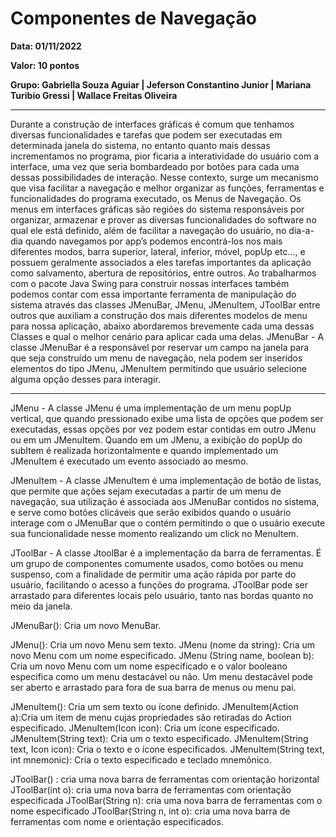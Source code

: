 # Componentes de Navegação
**Data: 01/11/2022**

**Valor: 10 pontos**

**Grupo: Gabriella Souza Aguiar | Jeferson Constantino Junior | Mariana Turibio Gressi | Wallace Freitas Oliveira**

---
Durante a construção de interfaces gráficas é comum que tenhamos diversas funcionalidades e tarefas que podem ser executadas em determinada janela do sistema, no entanto quanto mais dessas incrementamos no programa, pior ficaria a interatividade do usuário com a interface, uma vez que seria bombardeado por botões para cada uma dessas possibilidades de interação. Nesse contexto, surge um mecanismo que visa facilitar a navegação e melhor organizar as funções, ferramentas e funcionalidades do programa executado, os Menus de Navegação.
Os menus em interfaces gráficas são regiões do sistema responsáveis por organizar, armazenar e prover as diversas funcionalidades do software no qual ele está definido, além de facilitar a navegação do usuário, no dia-a-dia quando navegamos por app’s podemos encontrá-los nos mais diferentes modos, barra superior, lateral, inferior, móvel, popUp etc…, e possuem geralmente associados a eles tarefas importantes da aplicação como salvamento, abertura de repositórios, entre outros.
Ao trabalharmos com o pacote Java Swing para construir nossas interfaces também podemos contar com essa importante ferramenta de manipulação do sistema através das classes JMenuBar, JMenu, JMenuItem, JToolBar entre outros que auxiliam a construção dos mais diferentes modelos de menu para nossa aplicação, abaixo abordaremos brevemente cada uma dessas Classes e qual o melhor cenário para aplicar cada uma delas.
JMenuBar - A classe JMenuBar é a responsável por reservar um campo na janela para que seja construído um menu de navegação, nela podem ser inseridos elementos do tipo JMenu, JMenuItem permitindo que usuário selecione alguma opção desses para interagir.

---
JMenu - A classe JMenu é uma implementação de um menu popUp vertical, que quando pressionado exibe uma lista de opções que podem ser executadas, essas opções por vez podem estar contidas em outro JMenu ou em um JMenuItem. Quando em um JMenu, a exibição do popUp do subItem é realizada horizontalmente e quando implementado um JMenuItem é executado um evento associado ao mesmo.

JMenuItem - A classe JMenuItem é uma implementação de botão de listas, que permite que ações sejam executadas a partir de um menu de navegação, sua utilização é associada aos JMenuBar contidos no sistema, e serve como botões clicáveis que serão exibidos quando o usuário interage com o JMenuBar que o contém permitindo o que o usuário execute sua funcionalidade nesse momento realizando um click no MenuItem.

JToolBar - A classe JtoolBar é a implementação da barra de ferramentas. É um grupo de componentes comumente usados, como botões ou menu suspenso, com a finalidade de permitir uma ação rápida por parte do usuário, facilitando o acesso a funções do programa. JToolBar pode ser arrastado para diferentes locais pelo usuário, tanto nas bordas quanto no meio da janela.


JMenuBar(): Cria um novo MenuBar.


JMenu(): Cria um novo Menu sem texto.
JMenu (nome da string): Cria um novo Menu com um nome especificado.
JMenu (String name, boolean b): Cria um novo Menu com um nome especificado e o
valor booleano especifica como um menu destacável ou não. Um menu destacável pode ser aberto e arrastado para fora de sua barra de menus ou menu pai.


JMenuItem(): Cria um sem texto ou ícone definido.
JMenuItem(Action a):Cria um item de menu cujas propriedades são retiradas do Action especificado.
JMenuItem(Icon icon): Cria um ícone especificado.
JMenuItem(String text): Cria um o texto especificado.
JMenuItem(String text, Icon icon): Cria o texto e o ícone especificados.
JMenuItem(String text, int mnemonic): Cria o texto especificado e teclado mnemônico.


JToolBar() : cria uma nova barra de ferramentas com orientação horizontal
JToolBar(int o): cria uma nova barra de ferramentas com orientação especificada
JToolBar(String n): cria uma nova barra de ferramentas com o nome especificado
JToolBar(String n, int o): cria uma nova barra de ferramentas com nome e orientação especificados.
